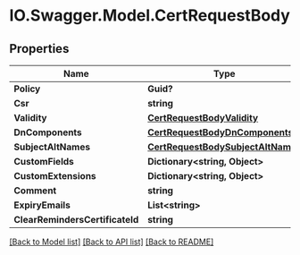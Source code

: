 # IO.Swagger.Model.CertRequestBody
## Properties

Name | Type | Description | Notes
------------ | ------------- | ------------- | -------------
**Policy** | **Guid?** |  | 
**Csr** | **string** |  | 
**Validity** | [**CertRequestBodyValidity**](CertRequestBodyValidity.md) |  | [optional] 
**DnComponents** | [**CertRequestBodyDnComponents**](CertRequestBodyDnComponents.md) |  | 
**SubjectAltNames** | [**CertRequestBodySubjectAltNames**](CertRequestBodySubjectAltNames.md) |  | [optional] 
**CustomFields** | **Dictionary&lt;string, Object&gt;** |  | [optional] 
**CustomExtensions** | **Dictionary&lt;string, Object&gt;** |  | [optional] 
**Comment** | **string** |  | [optional] 
**ExpiryEmails** | **List&lt;string&gt;** |  | [optional] 
**ClearRemindersCertificateId** | **string** |  | [optional] 

[[Back to Model list]](../README.md#documentation-for-models) [[Back to API list]](../README.md#documentation-for-api-endpoints) [[Back to README]](../README.md)

